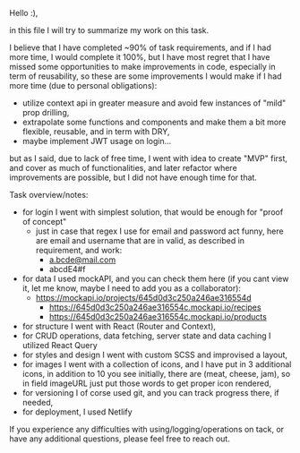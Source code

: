 Hello :),

in this file I will try to summarize my work on this task.

I believe that I have completed ~90% of task requirements, and if I had more time, I would complete it 100%, but I have most regret that I have missed some opportunities to make improvements in code, especially in term of reusability, so these are some improvements I would make if I had more time (due to personal obligations):

- utilize context api in greater measure and avoid few instances of "mild" prop drilling,
- extrapolate some functions and components and make them a bit more flexible, reusable, and in term with DRY,
- maybe implement JWT usage on login...

but as I said, due to lack of free time, I went with idea to create "MVP" first, and cover as much of functionalities, and later refactor where improvements are possible, but I did not have enough time for that.

Task overview/notes:

- for login I went with simplest solution, that would be enough for "proof of concept"
  - just in case that regex I use for email and password act funny, here are email and username that are in valid, as described in requirement, and work:
    - a.bcde@mail.com
    - abcdE4#f
- for data I used mockAPI, and you can check them here (if you cant view it, let me know, maybe I need to add you as a collaborator):
  - https://mockapi.io/projects/645d0d3c250a246ae316554d
    - https://645d0d3c250a246ae316554c.mockapi.io/recipes
    - https://645d0d3c250a246ae316554c.mockapi.io/products
- for structure I went with React (Router and Context),
- for CRUD operations, data fetching, server state and data caching I utilized React Query
- for styles and design I went with custom SCSS and improvised a layout,
- for images I went with a collection of icons, and I have put in 3 additional icons, in addition to 10 you see initially, there are (meat, cheese, jam), so in field imageURL just put those words to get proper icon rendered,
- for versioning I of corse used git, and you can track progress there, if needed,
- for deployment, I used Netlify

If you experience any difficulties with using/logging/operations on tack, or have any additional questions, please feel free to reach out.
